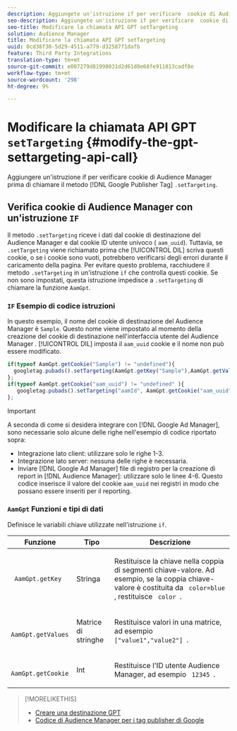 ```yaml
---
description: Aggiungete un'istruzione if per verificare  cookie di Audience Manager prima di chiamare il metodo Google Publisher Tag .setTargeting.
seo-description: Aggiungete un'istruzione if per verificare  cookie di Audience Manager prima di chiamare il metodo Google Publisher Tag .setTargeting.
seo-title: Modificare la chiamata API GPT setTargeting
solution: Audience Manager
title: Modificare la chiamata API GPT setTargeting
uuid: 0cd38f30-5d29-4511-a779-d32587f1dafb
feature: Third Party Integrations
translation-type: tm+mt
source-git-commit: e007279d81998031d2d61d0e68fe911813cadf8e
workflow-type: tm+mt
source-wordcount: '298'
ht-degree: 9%

---
```



# Modificare la chiamata API GPT `setTargeting` {#modify-the-gpt-settargeting-api-call}

Aggiungere un&#39;istruzione if per verificare  cookie di Audience Manager prima di chiamare il metodo [!DNL Google Publisher Tag] `.setTargeting`.

## Verifica  cookie di Audience Manager con un&#39;istruzione `IF`

Il metodo `.setTargeting` riceve i dati dal cookie di destinazione del Audience Manager  e dal cookie ID utente univoco ( `aam_uuid`). Tuttavia, se `.setTargeting` viene richiamato prima che [!UICONTROL DIL] scriva questi cookie, o se i cookie sono vuoti, potrebbero verificarsi degli errori durante il caricamento della pagina. Per evitare questo problema, racchiudere il metodo `.setTargeting` in un&#39;istruzione `if` che controlla questi cookie. Se non sono impostati, questa istruzione impedisce a `.setTargeting` di chiamare la funzione `AamGpt`.

### `IF` Esempio di codice istruzioni

In questo esempio, il nome del cookie di destinazione del Audience Manager  è `Sample`. Questo nome viene impostato al momento della creazione del cookie di destinazione nell&#39;interfaccia utente del Audience Manager . [!UICONTROL DIL] imposta il  `aam_uuid` cookie e il nome non può essere modificato.

```js
if(typeof AamGpt.getCookie("Sample") != "undefined"){ 
  googletag.pubads().setTargeting(AamGpt.getKey("Sample"),AamGpt.getValues("Sample")); 
}; 
if(typeof AamGpt.getCookie("aam_uuid") != "undefined" ){ 
   googletag.pubads().setTargeting("aamId", AamGpt.getCookie("aam_uuid")); 
};
```

>[!IMPORTANT]
>
>A seconda di come si desidera integrare con [!DNL Google Ad Manager], sono necessarie solo alcune delle righe nell&#39;esempio di codice riportato sopra:
>
>* Integrazione lato client: utilizzare solo le righe 1-3.
>* Integrazione lato server: nessuna delle righe è necessaria.
>* Inviare [!DNL Google Ad Manager] file di registro per la creazione di report in [!DNL Audience Manager]: utilizzare solo le linee 4-6. Questo codice inserisce il valore del cookie `aam_uuid` nei registri in modo che possano essere inseriti per il reporting.


### `AamGpt` Funzioni e tipi di dati

Definisce le variabili chiave utilizzate nell&#39;istruzione `if`.

<table id="table_881391C9BDDF4FACAFC37A47B14B31A1"> 
 <thead> 
  <tr> 
   <th colname="col1" class="entry"> Funzione </th> 
   <th colname="col2" class="entry"> Tipo </th> 
   <th colname="col3" class="entry"> Descrizione </th> 
  </tr> 
 </thead>
 <tbody> 
  <tr> 
   <td colname="col1"> <p> <code> AamGpt.getKey </code> </p> </td> 
   <td colname="col2"> <p>Stringa </p> </td> 
   <td colname="col3"> <p>Restituisce la chiave nella coppia di segmenti chiave-valore. Ad esempio, se la coppia chiave-valore è costituita da <code> color=blue </code>, restituisce <code> color </code>. </p> </td> 
  </tr> 
  <tr> 
   <td colname="col1"> <p> <code> AamGpt.getValues </code> </p> </td> 
   <td colname="col2"> <p>Matrice di stringhe </p> </td> 
   <td colname="col3"> <p>Restituisce valori in una matrice, ad esempio <code> ["value1","value2"] </code>. </p> </td> 
  </tr> 
  <tr> 
   <td colname="col1"> <p> <code> AamGpt.getCookie </code> </p> </td> 
   <td colname="col2"> <p>Int </p> </td> 
   <td colname="col3"> <p>Restituisce l'ID utente  Audience Manager, ad esempio <code> 12345 </code>. </p> </td> 
  </tr>
 </tbody>
</table>

>[!MORELIKETHIS]
>
>* [Creare una destinazione GPT](../../integration/gpt-aam-destination/gpt-aam-create-destination.md)
>* [Codice di Audience Manager per i tag publisher di Google](../../integration/gpt-aam-destination/gpt-aam-aamgpt-code.md)

